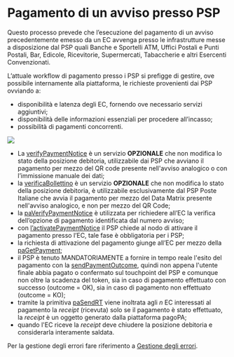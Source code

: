 # Pagamento di un avviso presso PSP

Questo processo prevede che l’esecuzione del pagamento di un avviso precedentemente emesso da un EC avvenga presso le infrastrutture messe a disposizione dal PSP quali Banche e Sportelli ATM, Uffici Postali e Punti Postali, Bar, Edicole, Ricevitorie, Supermercati, Tabaccherie e altri Esercenti Convenzionati.

L’attuale workflow di pagamento presso i PSP si prefigge di gestire, ove possibile internamente alla piattaforma, le richieste provenienti dai PSP ovviando a:

* disponibilità e latenza degli EC, fornendo ove necessario servizi aggiuntivi;
* disponibilità delle informazioni essenziali per procedere all’incasso;
* possibilità di pagamenti concorrenti.

![](../.gitbook/assets/nuovoModello3\_ENG.png)

* La [verifyPaymentNotice](../appendici/primitive.md#verifypaymentnotice) è un servizio **OPZIONALE** che non modifica lo stato della posizione debitoria, utilizzabile dai PSP che avviano il pagamento per mezzo del QR code presente nell'avviso analogico o con l’immissione manuale dei dati;
* la [verificaBollettino](../appendici/primitive.md#verificabollettino) è un servizio **OPZIONALE** che non modifica lo stato della posizione debitoria, è utilizzabile esclusivamente dal PSP Poste Italiane che avvia il pagamento per mezzo del Data Matrix presente nell'avviso analogico, e non per mezzo del QR Code;
* la [paVerifyPaymentNotice](../appendici/primitive.md#paverifypaymentnotice) è utilizzata per richiedere all’EC la verifica dell’opzione di pagamento identificata dal numero avviso;
* con [l’activatePaymentNotice](../appendici/primitive.md#activatepaymentnotice) il PSP chiede al nodo di attivare il pagamento presso l’EC, tale fase è obbligatoria per i PSP;
* la richiesta di attivazione del pagamento giunge all’EC per mezzo della [paGetPayment](../appendici/primitive.md#pagetpayment);
* il PSP è tenuto MANDATORIAMENTE a fornire in tempo reale l'esito del pagamento con la [sendPaymentOutcome](../appendici/primitive.md#sendpaymentoutcome), quindi non appena l'utente finale abbia pagato o confermato sul touchpoint del PSP e comunque non oltre la scadenza del token, sia in caso di pagamento effettuato con successo (outcome = OK), sia in caso di pagamento non effettuato (outcome = KO);
* tramite la primitiva [paSendRT](../appendici/primitive.md#pasendrt) viene inoltrata agli _n_ EC interessati al pagamento la _receipt_ (ricevuta) solo se il pagamento è stato effettuato, la _receipt_ è un oggetto generato dalla piattaforma pagoPA;
* quando l'EC riceve la _receipt_ deve chiudere la posizione debitoria e considerarla interamente saldata.

Per la gestione degli errori fare riferimento a [Gestione degli errori](http://localhost:5000/o/KXYtsf32WSKm6ga638R3/s/mU2qgiLV1G3m9z1VjAOc/ "mention").
